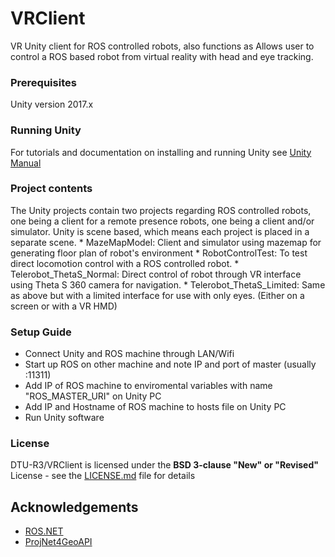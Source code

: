 # VRClient
VR Unity client for ROS controlled robots, also functions as 
Allows user to control a ROS based robot from virtual reality with head and eye tracking.

### Prerequisites
Unity version 2017.x

### Running Unity
For tutorials and documentation on installing and running Unity see [Unity Manual](https://docs.unity3d.com/Manual/UnityBasics.html)

### Project contents
The Unity projects contain two projects regarding ROS controlled robots, one being a client for a remote presence robots, one being a client and/or simulator.
Unity is scene based, which means each project is placed in a separate scene.
    * MazeMapModel: Client and simulator using mazemap for generating floor plan of robot's environment
    * RobotControlTest: To test direct locomotion control with a ROS controlled robot.
    * Telerobot_ThetaS_Normal: Direct control of robot through VR interface using Theta S 360 camera for navigation.
    * Telerobot_ThetaS_Limited: Same as above but with a limited interface for use with only eyes. (Either on a screen or with a VR HMD)

### Setup Guide
* Connect Unity and ROS machine through LAN/Wifi
* Start up ROS on other machine and note IP and port of master (usually :11311)
* Add IP of ROS machine to enviromental variables with name "ROS_MASTER_URI" on Unity PC
* Add IP and Hostname of ROS machine to hosts file on Unity PC
* Run Unity software


### License
DTU-R3/VRClient is licensed under the **BSD 3-clause "New" or "Revised"** License - see the [LICENSE.md](LICENSE.ds) file for details

## Acknowledgements
* [ROS.NET](https://github.com/uml-robotics/ROS.NET)
* [ProjNet4GeoAPI](https://github.com/NetTopologySuite/ProjNet4GeoAPI)

